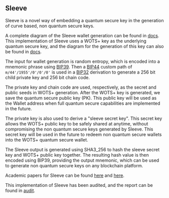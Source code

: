 ## Sleeve

Sleeve is a novel way of embedding a quantum secure key in the
generation of curve based, non quantum secure keys.

A complete diagram of the Sleeve wallet generation can be found
in [docs](wallet/docs). This implementation of Sleeve uses a WOTS+
key as the underlying quantum secure key, and the diagram for
the generation of this key can also be found in [docs](wallet/docs).

The input for wallet generation is random entropy,
which is encoded into a mnemonic phrase using [BIP39](https://github.com/bitcoin/bips/blob/master/bip-0039.mediawiki). Then a [BIP44](https://github.com/bitcoin/bips/blob/master/bip-0044.mediawiki)
custom path of `m/44'/1955'/0'/0'/0'` is used in a [BIP32](https://github.com/bitcoin/bips/blob/master/bip-0032.mediawiki) derivation
to generate a 256 bit child private key and 256 bit chain code.

The private key and chain code are used, respectively, as the
secret and public seeds in WOTS+ generation. After the WOTS+ key
is generated, we save the quantum secure public key (PK).
This public key will be used as the Wallet address when full
quantum secure capabilities are implemented in the future.

The private key is also used to derive a "sleeve secret key".
This secret key allows the WOTS+ public key to be safely shared
at anytime, without compromising the non quantum secure keys
generated by Sleeve. This secret key will be used in the future
to redeem non quantum secure wallets into the WOTS+ quantum
secure wallet.

The Sleeve output is generated using SHA3_256 to hash the
sleeve secret key and WOTS+ public key together. The resulting
hash value is then encoded using BIP39, providing the output
mnemonic, which can be used to generate non quantum secure keys
on any blockchain platform.

Academic papers for Sleeve can be found [here](https://eprint.iacr.org/2021/872.pdf) and [here](https://eprint.iacr.org/2022/888.pdf).

This implementation of Sleeve has been audited, and the report can be found in [audit](audit).
